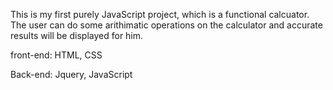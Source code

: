 This is my first purely JavaScript project, which is a functional calcuator. The user can do some arithimatic operations on the calculator and accurate results will be displayed for him.

front-end:
HTML, CSS

Back-end:
Jquery, JavaScript